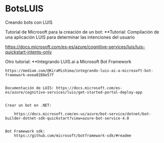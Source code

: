 # BotsLUIS
Creando bots con LUIS

Tutorial de Microsoft para la creación de un bot:
  **Tutorial: Compilación de una aplicación LUIS para determinar las intenciones del usuario
  
  https://docs.microsoft.com/es-es/azure/cognitive-services/luis/luis-quickstart-intents-only
  
  Otro tutorial:
    **Integrando LUIS.ai a Microsoft Bot Framework
    
    https://medium.com/@KiraMishima/integrando-luis-ai-a-microsoft-bot-framework-eeea0288e57f
    
    
    Documentación de LUIS: https://docs.microsoft.com/es-es/azure/cognitive-services/luis/get-started-portal-deploy-app
    
    
    Crear un bot en .NET:
    
        https://docs.microsoft.com/en-us/azure/bot-service/dotnet/bot-builder-dotnet-sdk-quickstart?view=azure-bot-service-4.0
      
      
    Bot Framework sdk:
        https://github.com/microsoft/botframework-sdk/#readme
